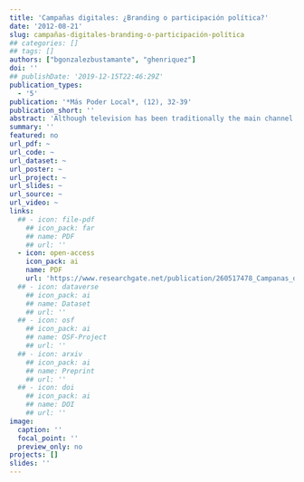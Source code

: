 ```yaml
---
title: 'Campañas digitales: ¿Branding o participación política?'
date: '2012-08-21'
slug: campañas-digitales-branding-o-participación-política
## categories: []
## tags: []
authors: ["bgonzalezbustamante", "ghenriquez"]
doi: ''
## publishDate: '2019-12-15T22:46:29Z'
publication_types:
  - '5'
publication: '*Más Poder Local*, (12), 32-39'
publication_short: ''
abstract: 'Although television has been traditionally the main channel of mass communication between candidates and electors, social media has emerged as a new channel, becoming a relevant platform where a dynamic flux of information is shared by electors and candidates. The role of social media can be considered from a classical perspective, in other words, as a tool or asset to be managed. Or, it can also be viewed as a new dimension of development that encourages political participation. Considering the Barack Obama’s 2007-2008 presidential campaign established an opening point in the use of new technologies of information and Internet in electoral campaigning throughout the world, the main objective of our work is to evaluate the role of social media in the last Chilean presidential campaign.'
summary: ''
featured: no
url_pdf: ~
url_code: ~
url_dataset: ~
url_poster: ~
url_project: ~
url_slides: ~
url_source: ~
url_video: ~
links:
  ## - icon: file-pdf
    ## icon_pack: far
    ## name: PDF
    ## url: ''
  - icon: open-access 
    icon_pack: ai
    name: PDF
    url: 'https://www.researchgate.net/publication/260517478_Campanas_digitales_Branding_o_participacion_politica_El_rol_de_las_redes_sociales_en_la_ultima_campana_presidencial_chilena'
  ## - icon: dataverse
    ## icon_pack: ai
    ## name: Dataset
    ## url: ''
  ## - icon: osf
    ## icon_pack: ai
    ## name: OSF-Project
    ## url: ''
  ## - icon: arxiv
    ## icon_pack: ai
    ## name: Preprint
    ## url: ''
  ## - icon: doi
    ## icon_pack: ai
    ## name: DOI
    ## url: ''
image:
  caption: ''
  focal_point: ''
  preview_only: no
projects: []
slides: ''
---
```

